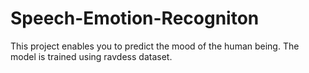 # Speech-Emotion-Recogniton
This project enables you to predict the mood of the human being. The model is trained using ravdess dataset.
